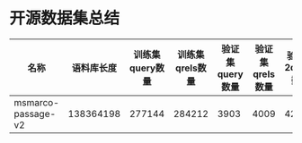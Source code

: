 # 开源数据集总结

| 名称 | 语料库长度 | 训练集query数量 | 训练集qrels数量 | 验证集query数量 | 验证集qrels数量 | 验证集2query数量 | 验证集2qrels数量 |
| ---- | --------- | --------------| --------------- | -------------- | -------------- | --------------- | --------------- |
| msmarco-passage-v2 | 138364198 | 277144 | 284212 | 3903 | 4009 | 4281 | 4411 |
